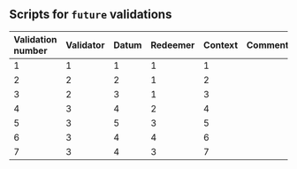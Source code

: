 ## Scripts for `future` validations

| Validation number | Validator | Datum | Redeemer | Context | Comments |
|:------------------|:----------|:------|:---------|:--------| :--------|
| 1                 | 1         | 1     | 1        | 1       |          |
| 2                 | 2         | 2     | 1        | 2       |          |
| 3                 | 2         | 3     | 1        | 3       |          |
| 4                 | 3         | 4     | 2        | 4       |          |
| 5                 | 3         | 5     | 3        | 5       |          |
| 6                 | 3         | 4     | 4        | 6       |          |
| 7                 | 3         | 4     | 3        | 7       |          |
